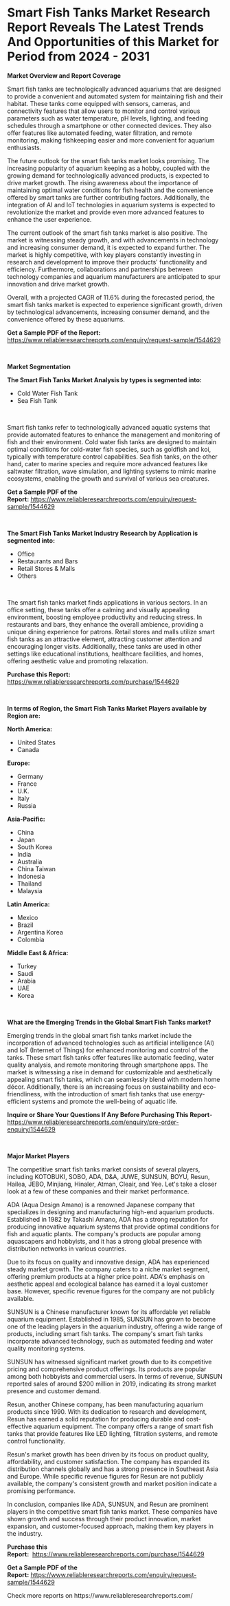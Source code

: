<p><h1>Smart Fish Tanks Market Research Report Reveals The Latest Trends And Opportunities of this Market for Period from 2024 - 2031</h1></p><p><strong>Market Overview and Report Coverage</strong></p>
<p><p>Smart fish tanks are technologically advanced aquariums that are designed to provide a convenient and automated system for maintaining fish and their habitat. These tanks come equipped with sensors, cameras, and connectivity features that allow users to monitor and control various parameters such as water temperature, pH levels, lighting, and feeding schedules through a smartphone or other connected devices. They also offer features like automated feeding, water filtration, and remote monitoring, making fishkeeping easier and more convenient for aquarium enthusiasts.</p><p>The future outlook for the smart fish tanks market looks promising. The increasing popularity of aquarium keeping as a hobby, coupled with the growing demand for technologically advanced products, is expected to drive market growth. The rising awareness about the importance of maintaining optimal water conditions for fish health and the convenience offered by smart tanks are further contributing factors. Additionally, the integration of AI and IoT technologies in aquarium systems is expected to revolutionize the market and provide even more advanced features to enhance the user experience.</p><p>The current outlook of the smart fish tanks market is also positive. The market is witnessing steady growth, and with advancements in technology and increasing consumer demand, it is expected to expand further. The market is highly competitive, with key players constantly investing in research and development to improve their products' functionality and efficiency. Furthermore, collaborations and partnerships between technology companies and aquarium manufacturers are anticipated to spur innovation and drive market growth.</p><p>Overall, with a projected CAGR of 11.6% during the forecasted period, the smart fish tanks market is expected to experience significant growth, driven by technological advancements, increasing consumer demand, and the convenience offered by these aquariums.</p></p>
<p><strong>Get a Sample PDF of the Report:</strong> <a href="https://www.reliableresearchreports.com/enquiry/request-sample/1544629">https://www.reliableresearchreports.com/enquiry/request-sample/1544629</a></p>
<p>&nbsp;</p>
<p><strong>Market Segmentation</strong></p>
<p><strong>The Smart Fish Tanks Market Analysis by types is segmented into:</strong></p>
<p><ul><li>Cold Water Fish Tank</li><li>Sea Fish Tank</li></ul></p>
<p>&nbsp;</p>
<p><p>Smart fish tanks refer to technologically advanced aquatic systems that provide automated features to enhance the management and monitoring of fish and their environment. Cold water fish tanks are designed to maintain optimal conditions for cold-water fish species, such as goldfish and koi, typically with temperature control capabilities. Sea fish tanks, on the other hand, cater to marine species and require more advanced features like saltwater filtration, wave simulation, and lighting systems to mimic marine ecosystems, enabling the growth and survival of various sea creatures.</p></p>
<p><strong>Get a Sample PDF of the Report:</strong>&nbsp;<a href="https://www.reliableresearchreports.com/enquiry/request-sample/1544629">https://www.reliableresearchreports.com/enquiry/request-sample/1544629</a></p>
<p>&nbsp;</p>
<p><strong>The Smart Fish Tanks Market Industry Research by Application is segmented into:</strong></p>
<p><ul><li>Office</li><li>Restaurants and Bars</li><li>Retail Stores & Malls</li><li>Others</li></ul></p>
<p>&nbsp;</p>
<p><p>The smart fish tanks market finds applications in various sectors. In an office setting, these tanks offer a calming and visually appealing environment, boosting employee productivity and reducing stress. In restaurants and bars, they enhance the overall ambience, providing a unique dining experience for patrons. Retail stores and malls utilize smart fish tanks as an attractive element, attracting customer attention and encouraging longer visits. Additionally, these tanks are used in other settings like educational institutions, healthcare facilities, and homes, offering aesthetic value and promoting relaxation.</p></p>
<p><strong>Purchase this Report:</strong>&nbsp; <a href="https://www.reliableresearchreports.com/purchase/1544629">https://www.reliableresearchreports.com/purchase/1544629</a></p>
<p>&nbsp;</p>
<p><strong>In terms of Region, the Smart Fish Tanks Market Players available by Region are:</strong></p>
<p>
    <p> <strong> North America: </strong>
        <ul>
            <li>United States</li>
            <li>Canada</li>
        </ul>
        </p> 
    <p> <strong> Europe: </strong>
        <ul>
            <li>Germany</li>
            <li>France</li>
            <li>U.K.</li>
            <li>Italy</li>
            <li>Russia</li>
        </ul>
        </p> 
    <p> <strong> Asia-Pacific: </strong>
        <ul>
            <li>China</li>
            <li>Japan</li>
            <li>South Korea</li>
            <li>India</li>
            <li>Australia</li>
            <li>China Taiwan</li>
            <li>Indonesia</li>
            <li>Thailand</li>
            <li>Malaysia</li>
        </ul>
        </p> 
    <p> <strong> Latin America: </strong>
        <ul>
            <li>Mexico</li>
            <li>Brazil</li>
            <li>Argentina Korea</li>
            <li>Colombia</li>
        </ul>
        </p> 
    <p> <strong> Middle East & Africa: </strong>
        <ul>
            <li>Turkey</li>
            <li>Saudi</li>
            <li>Arabia</li>
            <li>UAE</li>
            <li>Korea</li>
        </ul>
    </p>
    </p>
<p>&nbsp;</p>
<p><strong>What are the Emerging Trends in the Global Smart Fish Tanks market?</strong></p>
<p><p>Emerging trends in the global smart fish tanks market include the incorporation of advanced technologies such as artificial intelligence (AI) and IoT (Internet of Things) for enhanced monitoring and control of the tanks. These smart fish tanks offer features like automatic feeding, water quality analysis, and remote monitoring through smartphone apps. The market is witnessing a rise in demand for customizable and aesthetically appealing smart fish tanks, which can seamlessly blend with modern home décor. Additionally, there is an increasing focus on sustainability and eco-friendliness, with the introduction of smart fish tanks that use energy-efficient systems and promote the well-being of aquatic life.</p></p>
<p><strong>Inquire or Share Your Questions If Any Before Purchasing This Report</strong>- <a href="https://www.reliableresearchreports.com/enquiry/pre-order-enquiry/1544629">https://www.reliableresearchreports.com/enquiry/pre-order-enquiry/1544629</a></p>
<p>&nbsp;</p>
<p><strong>Major Market Players</strong></p>
<p><p>The competitive smart fish tanks market consists of several players, including KOTOBUKI, SOBO, ADA, D&A, JUWE, SUNSUN, BOYU, Resun, Hailea, JEBO, Minjiang, Hinaler, Atman, Cleair, and Yee. Let's take a closer look at a few of these companies and their market performance.</p><p>ADA (Aqua Design Amano) is a renowned Japanese company that specializes in designing and manufacturing high-end aquarium products. Established in 1982 by Takashi Amano, ADA has a strong reputation for producing innovative aquarium systems that provide optimal conditions for fish and aquatic plants. The company's products are popular among aquascapers and hobbyists, and it has a strong global presence with distribution networks in various countries.</p><p>Due to its focus on quality and innovative design, ADA has experienced steady market growth. The company caters to a niche market segment, offering premium products at a higher price point. ADA's emphasis on aesthetic appeal and ecological balance has earned it a loyal customer base. However, specific revenue figures for the company are not publicly available.</p><p>SUNSUN is a Chinese manufacturer known for its affordable yet reliable aquarium equipment. Established in 1985, SUNSUN has grown to become one of the leading players in the aquarium industry, offering a wide range of products, including smart fish tanks. The company's smart fish tanks incorporate advanced technology, such as automated feeding and water quality monitoring systems.</p><p>SUNSUN has witnessed significant market growth due to its competitive pricing and comprehensive product offerings. Its products are popular among both hobbyists and commercial users. In terms of revenue, SUNSUN reported sales of around $200 million in 2019, indicating its strong market presence and customer demand.</p><p>Resun, another Chinese company, has been manufacturing aquarium products since 1990. With its dedication to research and development, Resun has earned a solid reputation for producing durable and cost-effective aquarium equipment. The company offers a range of smart fish tanks that provide features like LED lighting, filtration systems, and remote control functionality.</p><p>Resun's market growth has been driven by its focus on product quality, affordability, and customer satisfaction. The company has expanded its distribution channels globally and has a strong presence in Southeast Asia and Europe. While specific revenue figures for Resun are not publicly available, the company's consistent growth and market position indicate a promising performance.</p><p>In conclusion, companies like ADA, SUNSUN, and Resun are prominent players in the competitive smart fish tanks market. These companies have shown growth and success through their product innovation, market expansion, and customer-focused approach, making them key players in the industry.</p></p>
<p><strong>Purchase this Report:</strong>&nbsp;&nbsp;<a href="https://www.reliableresearchreports.com/purchase/1544629">https://www.reliableresearchreports.com/purchase/1544629</a></p>
<p></p>
<p><strong>Get a Sample PDF of the Report:</strong>&nbsp;<a href="https://www.reliableresearchreports.com/enquiry/request-sample/1544629">https://www.reliableresearchreports.com/enquiry/request-sample/1544629</a></p>
<p>Check more reports on https://www.reliableresearchreports.com/</p>